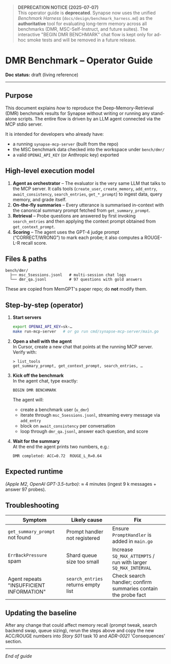 > **DEPRECATION NOTICE (2025-07-07)**  
> This operator guide is **deprecated**. Synapse now uses the unified *Benchmark Harness* (`docs/design/benchmark_harness.md`) as the **authoritative** tool for evaluating long-term memory across all benchmarks (DMR, MSC-Self-Instruct, and future suites). The interactive "BEGIN DMR BENCHMARK" chat flow is kept only for ad-hoc smoke tests and will be removed in a future release.

# DMR Benchmark – Operator Guide

**Doc status:** draft (living reference)

---

## Purpose
This document explains *how* to reproduce the Deep-Memory-Retrieval (DMR) benchmark results for Synapse without writing or running any stand-alone scripts.  The entire flow is driven by an LLM agent connected via the MCP stdio server.

It is intended for developers who already have:

* a running `synapse-mcp-server` (built from the repo)  
* the MSC benchmark data checked into the workspace under `bench/dmr/`  
* a valid `OPENAI_API_KEY` (or Anthropic key) exported

## High-level execution model

1. **Agent as orchestrator** – The evaluator is the very same LLM that talks to the MCP server.  It calls tools (`create_user`, `create_memory`, `add_entry`, `await_consistency`, `search_entries`, `get_*_prompt`) to ingest data, query memory, and grade itself.
2. **On-the-fly summaries** – Every utterance is summarised in-context with the canonical summary prompt fetched from `get_summary_prompt`.
3. **Retrieval** – Probe questions are answered by first invoking `search_entries` and then applying the context prompt obtained from `get_context_prompt`.
4. **Scoring** – The agent uses the GPT-4 judge prompt (“CORRECT/WRONG”) to mark each probe; it also computes a ROUGE-L-R recall score.

## Files & paths

```
bench/dmr/
  ├── msc_5sessions.jsonl   # multi-session chat logs
  └── dmr_qa.jsonl          # 97 questions with gold answers
```

These are copied from MemGPT's paper repo; do **not** modify them.

## Step-by-step (operator)

1. **Start servers**
   ```bash
   export OPENAI_API_KEY=sk-…
   make run-mcp-server   # or go run cmd/synapse-mcp-server/main.go
   ```

2. **Open a shell with the agent**  
   In Cursor, create a new chat that points at the running MCP server.  Verify with:
   ```
   > list_tools
   get_summary_prompt, get_context_prompt, search_entries, …
   ```

3. **Kick off the benchmark**  
   In the agent chat, type exactly:
   ```
   BEGIN DMR BENCHMARK
   ```
   The agent will:
   * create a benchmark user (`u_dmr`)
   * iterate through `msc_5sessions.jsonl`, streaming every message via `add_entry`
   * block on `await_consistency` per conversation
   * loop through `dmr_qa.jsonl`, answer each question, and score

4. **Wait for the summary**  
   At the end the agent prints two numbers, e.g.:
   ```
   DMR completed: ACC=0.72  ROUGE_L_R=0.64
   ```

## Expected runtime
*(Apple M2, OpenAI GPT-3.5-turbo)*: ≈ 4 minutes (ingest 9 k messages + answer 97 probes).

## Troubleshooting

| Symptom | Likely cause | Fix |
|---------|--------------|-----|
| `get_summary_prompt` not found | Prompt handler not registered | Ensure `PromptHandler` is added in `main.go` |
| `ErrBackPressure` spam | Shard queue size too small | Increase `SQ_MAX_ATTEMPTS` / run with larger `SQ_MAX_INTERVAL` |
| Agent repeats "INSUFFICIENT INFORMATION" | `search_entries` returns empty list | Check search handler; confirm summaries contain the probe fact |

## Updating the baseline
After any change that could affect memory recall (prompt tweak, search backend swap, queue sizing), rerun the steps above and copy the new ACC/ROUGE numbers into *Story S01* task 10 and *ADR-0021* 'Consequences' section.

---

*End of guide* 